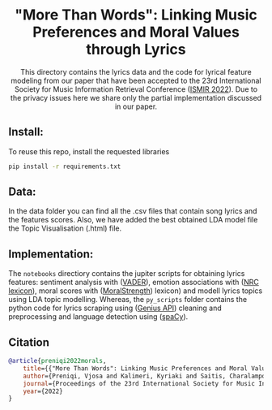 <h1 align="center">"More Than Words": Linking Music Preferences and Moral Values through Lyrics</h1>
<div align="center">

This directory contains the lyrics data and the code for lyrical feature modeling from our paper that have been accepted to the 23rd International Society
for Music Information Retrieval Conference ([ISMIR 2022](https://ismir2022.ismir.net/)).
Due to the privacy issues here we share only the partial implementation discussed in our paper. 
</div>

## Install:

To reuse this repo, install the requested libraries  
```bash
pip install -r requirements.txt
```
## Data:
In the data folder you can find all the .csv files that contain song lyrics and the features scores. Also, we have added the best obtained LDA model file the Topic Visualisation (.html) file. 

## Implementation:
The `notebooks` directiory contains the jupiter scripts for obtaining lyrics features: 
sentiment analysis with ([VADER](https://github.com/cjhutto/vaderSentiment)), emotion associations with ([NRC lexicon](https://saifmohammad.com/WebPages/AccessResource.htm)), moral scores with ([MoralStrength](\https://github.com/oaraque/moral-foundations)) lexicon) and modell lyrics topics using LDA topic modelling.
Whereas, the `py_scripts` folder contains the python code for lyrics scraping using ([Genius API](https://docs.genius.com/)) cleaning and preprocessing and language detection using ([spaCy](https://spacy.io/)).

## Citation
```bibtex
@article{preniqi2022morals,
    title={{"More Than Words": Linking Music Preferences and Moral Values through Lyrics}},
    author={Preniqi, Vjosa and Kalimeri, Kyriaki and Saitis, Charalampos},
    journal={Proceedings of the 23rd International Society for Music Information Retrieval Conference},
    year={2022}
}
```
